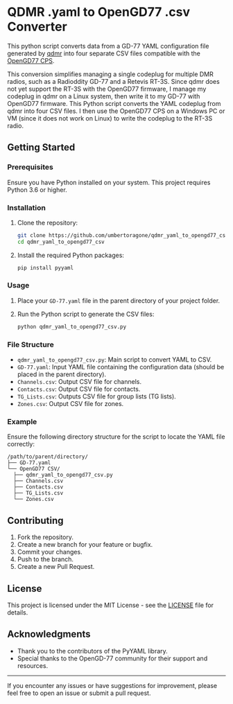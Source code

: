 # QDMR .yaml to OpenGD77 .csv Converter

This python script converts data from a GD-77 YAML configuration file generated by [qdmr](https://github.com/hmatuschek/qdmr) into four separate CSV files compatible with the [OpenGD77 CPS](https://www.opengd77.com).

This conversion simplifies managing a single codeplug for multiple DMR radios, such as a Radioddity GD-77 and a Retevis RT-3S. Since qdmr does not yet support the RT-3S with the OpenGD77 firmware, I manage my codeplug in qdmr on a Linux system, then write it to my GD-77 with OpenGD77 firmware. This Python script converts the YAML codeplug from qdmr into four CSV files. I then use the OpenGD77 CPS on a Windows PC or VM (since it does not work on Linux) to write the codeplug to the RT-3S radio.

## Getting Started

### Prerequisites

Ensure you have Python installed on your system. This project requires Python 3.6 or higher.

### Installation

1. Clone the repository:

   ```bash
   git clone https://github.com/umbertoragone/qdmr_yaml_to_opengd77_csv.git
   cd qdmr_yaml_to_opengd77_csv
   ```

2. Install the required Python packages:

   ```bash
   pip install pyyaml
   ```

### Usage

1. Place your `GD-77.yaml` file in the parent directory of your project folder.
2. Run the Python script to generate the CSV files:

   ```bash
   python qdmr_yaml_to_opengd77_csv.py
   ```

### File Structure

- `qdmr_yaml_to_opengd77_csv.py`: Main script to convert YAML to CSV.
- `GD-77.yaml`: Input YAML file containing the configuration data (should be placed in the parent directory).
- `Channels.csv`: Output CSV file for channels.
- `Contacts.csv`: Output CSV file for contacts.
- `TG_Lists.csv`: Outputs CSV file for group lists (TG lists).
- `Zones.csv`: Output CSV file for zones.

### Example

Ensure the following directory structure for the script to locate the YAML file correctly:

```
/path/to/parent/directory/
├── GD-77.yaml
└── OpenGD77 CSV/
  ├── qdmr_yaml_to_opengd77_csv.py
  ├── Channels.csv
  ├── Contacts.csv
  ├── TG_Lists.csv
  └── Zones.csv
```

## Contributing

1. Fork the repository.
2. Create a new branch for your feature or bugfix.
3. Commit your changes.
4. Push to the branch.
5. Create a new Pull Request.

## License

This project is licensed under the MIT License - see the [LICENSE](LICENSE) file for details.

## Acknowledgments

- Thank you to the contributors of the PyYAML library.
- Special thanks to the OpenGD-77 community for their support and resources.

---

If you encounter any issues or have suggestions for improvement, please feel free to open an issue or submit a pull request.
